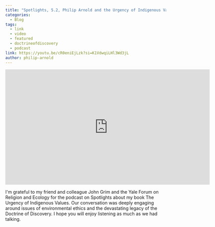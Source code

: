 ```yaml
---
title: "Spotlights, 5.2, Philip Arnold and the Urgency of Indigenous Values"
categories:
  - Blog
tags:
  - link
  - video
  - featured
  - doctrineofdiscovery
  - podcast
link: https://youtu.be/cR0eniEjLzk?si=K1VdwqiLHl3Wd3jL
author: philip-arnold
---
```

<iframe width="640" height="360" src="https://www.youtube.com/embed/cR0eniEjLzk?si=K1VdwqiLHl3Wd3jL" title="YouTube video player" frameborder="0" allow="accelerometer; autoplay; clipboard-write; encrypted-media; gyroscope; picture-in-picture; web-share" referrerpolicy="strict-origin-when-cross-origin" allowfullscreen></iframe>

I'm grateful to my friend and colleague John Grim and the Yale Forum on Religion and Ecology for the podcast on Spotlights about my book The Urgency of Indigenous Values. Our conversation was deeply engaging around issues of environmental ethics and the devastating legacy of the Doctrine of Discovery. I hope you will enjoy listening as much as we had talking.